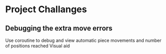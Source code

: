 # Project Challanges

## Debugging the extra move errors
Use coroutine to debug and view automatic piece movements and number of positions reached
Visual aid
